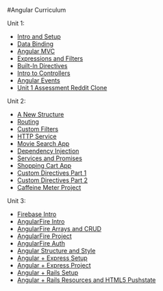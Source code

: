 #Angular Curriculum

Unit 1:

 * [Intro and Setup](/Unit-1/01-intro-and-setup.md)
 * [Data Binding](/Unit-1/02-data-binding.md)
 * [Angular MVC](/Unit-1/03-angular-mvc.md)
 * [Expressions and Filters](/Unit-1/04-expressions-and-filters.md)
 * [Built-In Directives](/Unit-1/05-built-in-directives.md)
 * [Intro to Controllers](/Unit-1/06-intro-to-controllers.md)
 * [Angular Events](/Unit-1/07-intro-to-events.md)
 * [Unit 1 Assessment Reddit Clone](/Unit-1/08-reddit-clone.md)

Unit 2:

 * [A New Structure](/Unit-2/01-a-new-structure.md)
 * [Routing](/Unit-2/02-routing.md)
 * [Custom Filters](/Unit-2/03-custom-filters.md)
 * [HTTP Service](/Unit-2/04-http-service.md)
 * [Movie Search App](/Unit-2/05-movie-search.app.md)
 * [Dependency Injection](/Unit-2/06-dependency-injection.md)
 * [Services and Promises](/Unit-2/07-services-and-promises.md)
 * [Shopping Cart App](/Unit-2/08-shopping-cart-app.md)
 * [Custom Directives Part 1](/Unit-2/09-custom-directives-part1.md)
 * [Custom Directives Part 2](/Unit-2/10-custom-directives-part2.md)
 * [Caffeine Meter Project](/Unit-2/11-caffeine-meter-custom-directive.md)

Unit 3:

 * [Firebase Intro](/Unit-3/01-firebase-intro.md)
 * [AngularFire Intro](/Unit-3/02-angularfire-intro.md)
 * [AngularFire Arrays and CRUD](/Unit-3/03-angularfire-arrays-and-crud.md)
 * [AngularFire Project](/Unit-3/04-angularfire-project.md)
 * [AngularFire Auth](/Unit-3/05-angularfire-auth.md)
 * [Angular Structure and Style](/Unit-3/06-structuring-angular-apps.md)
 * [Angular + Express Setup](/Unit-3/07-angular-with-express-setup.md)
 * [Angular + Express Project](/Unit-3/08-angular-with-express-project.md)
 * [Angular + Rails Setup](/Unit-3/09-angular-with-rails-setup.md)
 * [Angular + Rails Resources and HTML5 Pushstate](/Unit-3/10-angular-with-rails-resources-and-paths.md)
